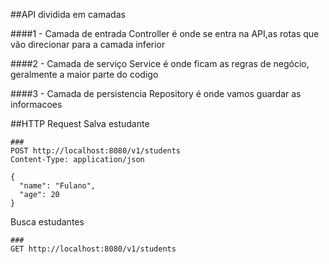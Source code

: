 ##API dividida em camadas

####1 - Camada de entrada
Controller é onde se entra na API,as rotas que vão direcionar para a camada inferior

####2 - Camada de serviço
Service é onde ficam as regras de negócio, geralmente a maior parte do codigo

####3 - Camada de persistencia
Repository é onde vamos guardar as informacoes


##HTTP Request
Salva estudante
```http request
###
POST http://localhost:8080/v1/students
Content-Type: application/json

{
  "name": "Fulano",
  "age": 20
}
```

Busca estudantes
```http request
###
GET http://localhost:8080/v1/students
```